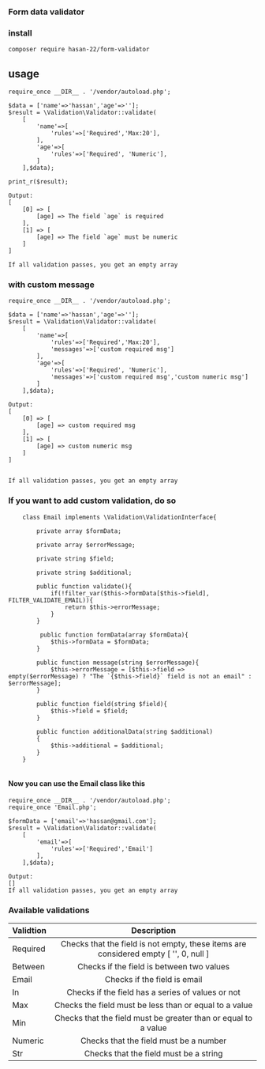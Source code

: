 ### Form data validator

### install

```
composer require hasan-22/form-validator
```

## usage

```
require_once __DIR__ . '/vendor/autoload.php';

$data = ['name'=>'hassan','age'=>''];
$result = \Validation\Validator::validate(
    [
        'name'=>[
            'rules'=>['Required','Max:20'],
        ],
        'age'=>[
            'rules'=>['Required', 'Numeric'],
        ]
    ],$data);
    
print_r($result);

Output: 
[
    [0] => [
        [age] => The field `age` is required
    ],
    [1] => [
        [age] => The field `age` must be numeric
    ]
]

If all validation passes, you get an empty array
```

### with custom message
```
require_once __DIR__ . '/vendor/autoload.php';

$data = ['name'=>'hassan','age'=>''];
$result = \Validation\Validator::validate(
    [
        'name'=>[
            'rules'=>['Required','Max:20'],
            'messages'=>['custom required msg']
        ],
        'age'=>[
            'rules'=>['Required', 'Numeric'],
            'messages'=>['custom required msg','custom numeric msg']
        ]
    ],$data);
    
Output: 
[
    [0] => [
        [age] => custom required msg
    ],
    [1] => [
        [age] => custom numeric msg
    ]
]


If all validation passes, you get an empty array
```

### If you want to add custom validation, do so
```
    class Email implements \Validation\ValidationInterface{
    
        private array $formData;

        private array $errorMessage;
    
        private string $field;
    
        private string $additional;
    
        public function validate(){
            if(!filter_var($this->formData[$this->field], FILTER_VALIDATE_EMAIL)){
                return $this->errorMessage;
            }
        }
        
         public function formData(array $formData){
            $this->formData = $formData;
        }
        
        public function message(string $errorMessage){
            $this->errorMessage = [$this->field => empty($errorMessage) ? "The `{$this->field}` field is not an email" : $errorMessage];
        }
    
        public function field(string $field){
            $this->field = $field;
        }
        
        public function additionalData(string $additional)
        {
            $this->additional = $additional;
        }
    } 
    
```
#### Now you can use the Email class like this

```
require_once __DIR__ . '/vendor/autoload.php';
require_once 'Email.php';

$formData = ['email'=>'hassan@gmail.com'];
$result = \Validation\Validator::validate(
    [
        'email'=>[
            'rules'=>['Required','Email']
        ],
    ],$data);

Output: 
[] 
If all validation passes, you get an empty array
```

### Available validations
| Validtion |                                     Description                                      |
|-----------|:------------------------------------------------------------------------------------:|
| Required  | Checks that the field is not empty, these items are considered empty [ '', 0, null ] |
| Between   |Checks if the field is between two values|
| Email     |Checks if the field is email|
| In        |Checks if the field has a series of values or not|
| Max       |Checks the field must be less than or equal to a value|
| Min       |Checks that the field must be greater than or equal to a value|
| Numeric   |Checks that the field must be a number|
| Str       |Checks that the field must be a string|
